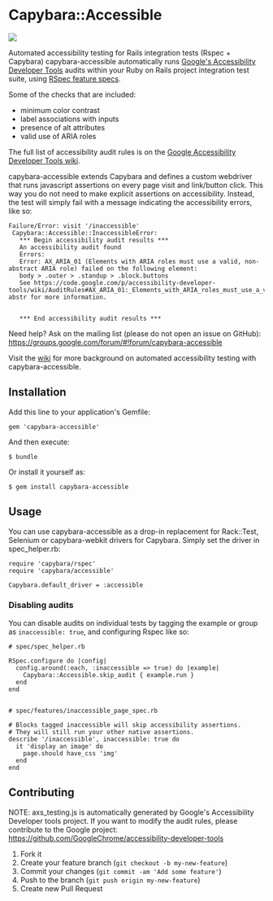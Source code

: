 # Capybara::Accessible

[![](https://api.tddium.com/pivotal-casebook/capybara-accessible/badges/25347.png?badge_token=1e276156136851abb3ca113d37e1cddca332e098)](https://api.tddium.com/pivotal-casebook/capybara-accessible/suites/25347)

Automated accessibility testing for Rails integration tests (Rspec + Capybara)
capybara-accessible automatically runs [Google's Accessibility Developer Tools](https://code.google.com/p/accessibility-developer-tools/) audits within your Ruby on Rails project integration test suite, using [RSpec feature specs](https://www.relishapp.com/rspec/rspec-rails/docs/feature-specs/feature-spec).

Some of the checks that are included:
* minimum color contrast
* label associations with inputs
* presence of alt attributes
* valid use of ARIA roles

The full list of accessibility audit rules is on the [Google Accessibility Developer Tools wiki](https://code.google.com/p/accessibility-developer-tools/wiki/AuditRules).

capybara-accessible extends Capybara and defines a custom webdriver that runs javascript assertions on every page visit and link/button click.
This way you do not need to make explicit assertions on accessibility. Instead, the test will simply fail with a message indicating the accessibility errors, like so:

    Failure/Error: visit '/inaccessible'
     Capybara::Accessible::InaccessibleError:
       *** Begin accessibility audit results ***
       An accessibility audit found
       Errors:
       Error: AX_ARIA_01 (Elements with ARIA roles must use a valid, non-abstract ARIA role) failed on the following element:
       body > .outer > .standup > .block.buttons
       See https://code.google.com/p/accessibility-developer-tools/wiki/AuditRules#AX_ARIA_01:_Elements_with_ARIA_roles_must_use_a_valid,_non-abstr for more information.


       *** End accessibility audit results ***

Need help? Ask on the mailing list (please do not open an issue on GitHub): https://groups.google.com/forum/#!forum/capybara-accessible

Visit the [wiki](https://github.com/Casecommons/capybara-accessible/wiki) for more background on automated accessibility testing with capybara-accessible.

## Installation

Add this line to your application's Gemfile:

    gem 'capybara-accessible'

And then execute:

    $ bundle

Or install it yourself as:

    $ gem install capybara-accessible

## Usage

You can use capybara-accessible as a drop-in replacement for Rack::Test, Selenium or capybara-webkit drivers for Capybara. Simply set the driver in spec_helper.rb:

    require 'capybara/rspec'
    require 'capybara/accessible'

    Capybara.default_driver = :accessible

### Disabling audits
You can disable audits on individual tests by tagging the example or group as `inaccessible: true`, and configuring Rspec like so:

    # spec/spec_helper.rb

    RSpec.configure do |config|
      config.around(:each, :inaccessible => true) do |example|
        Capybara::Accessible.skip_audit { example.run }
      end
    end


    # spec/features/inaccessible_page_spec.rb

    # Blocks tagged inaccessible will skip accessibility assertions.
    # They will still run your other native assertions.
    describe '/inaccessible', inaccessible: true do 
      it 'display an image' do
        page.should have_css 'img'
      end
    end

## Contributing

NOTE: axs_testing.js is automatically generated by Google's Accessibility Developer tools project. If you want to modify the audit rules, please contribute to the Google project: https://github.com/GoogleChrome/accessibility-developer-tools

1. Fork it
2. Create your feature branch (`git checkout -b my-new-feature`)
3. Commit your changes (`git commit -am 'Add some feature'`)
4. Push to the branch (`git push origin my-new-feature`)
5. Create new Pull Request
